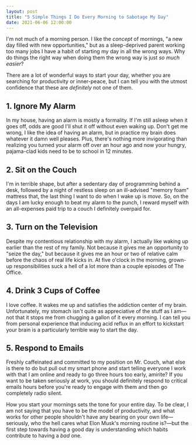 ```yaml
---
layout: post
title: "5 Simple Things I Do Every Morning to Sabotage My Day"
date: 2021-06-06 12:00:00
---
```


I'm not much of a morning person. I like the _concept_ of mornings, "a new day filled with new opportunities," but as a sleep-deprived parent working too many jobs I have a habit of starting my day in all the wrong ways. Why do things the right way when doing them the wrong way is just _so much easier_?

There are a lot of wonderful ways to start your day, whether you are searching for productivity or inner-peace, but I can tell you with the utmost confidence that these are _definitely_ not one of them.

## 1. Ignore My Alarm

In my house, having an alarm is mostly a formality. If I'm still asleep when it goes off, odds are good I'll shut it off without even waking up. Don't get me wrong, I like the idea of having an alarm, but in practice my brain does whatever it damn well pleases. Plus, there's nothing more invigorating than realizing you turned your alarm off over an hour ago and now your hungry, pajama-clad kids need to be to school in 12 minutes.

## 2. Sit on the Couch

I'm in terrible shape, but after a sedentary day of programming behind a desk, followed by a night of restless sleep on an ill-advised "memory foam" mattress that, the last thing I want to do when I wake up is _move_. So, on the days I am lucky enough to beat my alarm to the punch, I reward myself with an all-expenses paid trip to a couch I definitely overpaid for.

## 3. Turn on the Television

Despite my contentious relationship with my alarm, I actually like waking up earlier than the rest of my family. Not because it gives me an opportunity to "seize the day," but because it gives me an hour or two of relative calm before the chaos of real life kicks in. At five o'clock in the morning, grown-up responsibilities suck a hell of a lot more than a couple episodes of The Office.

## 4. Drink 3 Cups of Coffee

I love coffee. It wakes me up and satisfies the addiction center of my brain. Unfortunately, my stomach isn't quite as appreciative of the stuff as I am—not that it stops me from chugging a gallon of it every morning. I can tell you from personal experience that inducing acid reflux in an effort to kickstart your brain is a particularly terrible way to start the day.

## 5. Respond to Emails

Freshly caffeinated and committed to my position on Mr. Couch, what else is there to do but pull out my smart phone and start telling everyone I work with that I am online and ready to go three hours too early, amirite? If you want to be taken seriously at work, you should definitely respond to critical emails hours before you're ready to engage with them and then go completely radio silent.

How you start your mornings sets the tone for your entire day. To be clear, I am not saying that you have to be the model of productivity, and what works for other people shouldn't have any bearing on your own life—seriously, who the hell cares what Elon Musk's morning routine is?—but the first step towards having a good day is understanding which habits contribute to having a _bad_ one.